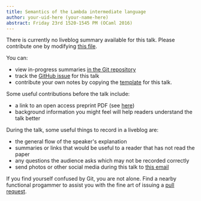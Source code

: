 ```yaml
---
title: Semantics of the Lambda intermediate language
author: your-uid-here (your-name-here)
abstract: Friday 23rd 1520-1545 PM (OCaml 2016)
---
```


There is currently no liveblog summary available for this talk. Please contribute one by modifying [this file](https://github.com/ocamllabs/icfp2016-blog/blob/master/OCaml/semantics-of-the-lambda-interm.md).

You can:
* view in-progress summaries [in the Git repository](https://github.com/ocamllabs/icfp2016-blog/tree/master/OCaml/semantics-of-the-lambda-interm/)
* track the [GitHub issue](https://github.com/ocamllabs/icfp2016-blog/issues/160) for this talk
* contribute your own notes by copying the [template](semantics-of-the-lambda-interm/template.md) for this talk.

Some useful contributions before the talk include:
* a link to an open access preprint PDF (see [here](https://github.com/gasche/icfp2016-papers))
* background information you might feel will help readers understand the talk better

During the talk, some useful things to record in a liveblog are:
* the general flow of the speaker's explanation
* summaries or links that would be useful to a reader that has not read the paper
* any questions the audience asks which may not be recorded correctly
* send photos or other social media during this talk to [this email](mailto:icfp16.photos@gmail.com?subject=OCaml:semantics-of-the-lambda-interm)

If you find yourself confused by Git, you are not alone. Find a nearby functional progammer
to assist you with the fine art of issuing a [pull request](https://help.github.com/articles/about-pull-requests/).

